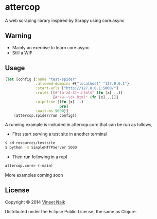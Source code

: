 # attercop

A web scraping library inspired by Scrapy using core.async

## Warning

* Mainly an exercise to learn core.async
* Still a WIP

## Usage

```clojure
(let [config {:name "test-spider"
              :allowed-domains #{"localhost" "127.0.0.1"}
              :start-urls ["http://127.0.0.1:5000/"]
              :rules [[#"[a-zA-Z]+.html$" (fn [x] ..)]
                      [#"\w+-\d+.html" (fn [x] ..)]]
              :pipeline [(fn [x] ..)
                         prn]
              :wait-ms 5000}]
    (attercop.spider/run config))
```

A running example is included in attercop.core that can be run as follows,

* First start serving a test site in another terminal

```bash
$ cd resources/testsite
$ python -m SimpleHTTPServer 5000
```

* Then run following in a repl

```clojure
attercop.core> (-main)
```

More examples coming soon


## License

Copyright © 2014 [Vineet Naik](http://naiquevin.github.io/)

Distributed under the Eclipse Public License, the same as Clojure.
